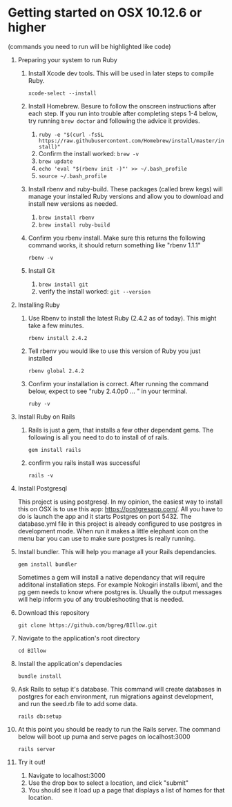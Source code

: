 # Getting started on OSX 10.12.6 or higher

(commands you need to run will be highlighted like code)

1) Preparing your system to run Ruby
	1) Install Xcode dev tools.  This will be used in later steps to compile Ruby.

		`xcode-select --install`

	2) Install Homebrew. Besure to follow the onscreen instructions after each step. If you run into trouble after completing steps 1-4 below, try running `brew doctor` and following the advice it provides.

		1) `ruby -e "$(curl -fsSL https://raw.githubusercontent.com/Homebrew/install/master/install)"`
		2)  Confirm the install worked: `brew -v`
		3) `brew update`
		3) `echo 'eval "$(rbenv init -)"' >> ~/.bash_profile`
		4) `source ~/.bash_profile`

	3) Install rbenv and ruby-build.  These packages (called brew kegs) will manage your installed Ruby versions and allow you to download and install new versions as needed.
		1) `brew install rbenv`
		2) `brew install ruby-build`
	4) Confirm you rbenv install. Make sure this returns the following command works, it should return something like "rbenv 1.1.1"
		
		`rbenv -v`
	5) Install Git
		1) `brew install git`
		2) verify the install worked: `git --version`
		

2) Installing Ruby
	1) Use Rbenv to install the latest Ruby (2.4.2 as of today). This might take a few minutes.
	
		`rbenv install 2.4.2`

	2) Tell rbenv you would like to use this version of Ruby you just installed
		
		`rbenv global 2.4.2`

	3) Confirm your installation is correct. After running the command below, expect to see "ruby 2.4.0p0 ... " in your terminal.
		
		`ruby -v`
3) Install Ruby on Rails
	1) Rails is just a gem, that installs a few other dependant gems. The following is all you need to do to install of of rails.
	
		`gem install rails`
		
	2) confirm you rails install was successful
		
		`rails -v`
		

4) Install Postgresql

	This project is using postgresql. In my opinion, the easiest way to install this on OSX is to use this app: https://postgresapp.com/.  All you have to do is launch the app and it starts Postgres on port 5432. The database.yml file in this project is already configured to use postgres in development mode. When run it makes a little elephant icon on the menu bar you can use to make sure postgres is really running. 
	
5) Install bundler. This will help you manage all your Rails dependancies. 
	
	`gem install bundler`
	
	Sometimes a gem will install a native dependancy that will require additonal installation steps.  For example Nokogiri installs libxml, and the pg gem needs to know where postgres is. Usually the output messages will help inform you of any troubleshooting that is needed. 
	
6) Download this repository
	 
	 `git clone https://github.com/bgreg/BIllow.git`
7) Navigate to the application's root directory
	 
	 `cd BIllow`
8) Install the application's dependacies
	 
	 `bundle install`
9) Ask Rails to setup it's database. This command will create databases in postgres for each environment, run migrations against development, and run the seed.rb file to add some data. 
	 
	 `rails db:setup`

10) At this point you should be ready to run the Rails server. The command below will boot up puma and serve pages on localhost:3000
	 
	 `rails server`
11) Try it out! 
	1) Navigate to localhost:3000
	2) Use the drop box to select a location, and click "submit"
	3) You should see it load up a page that displays a list of homes for that location. 




